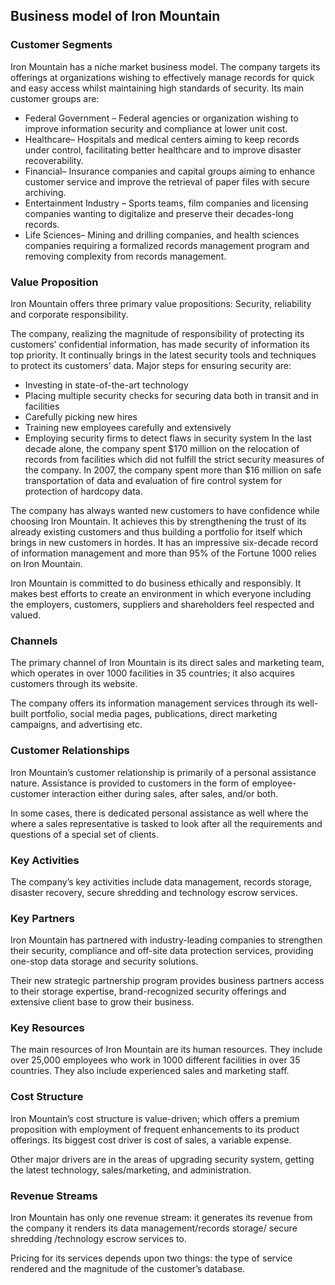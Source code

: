 Business model of Iron Mountain
-------------------------------

 ### Customer Segments

 Iron Mountain has a niche market business model. The company targets its offerings at organizations wishing to effectively manage records for quick and easy access whilst maintaining high standards of security. Its main customer groups are:

  * Federal Government – Federal agencies or organization wishing to improve information security and compliance at lower unit cost.
 * Healthcare– Hospitals and medical centers aiming to keep records under control, facilitating better healthcare and to improve disaster recoverability.
 * Financial– Insurance companies and capital groups aiming to enhance customer service and improve the retrieval of paper files with secure archiving.
 * Entertainment Industry – Sports teams, film companies and licensing companies wanting to digitalize and preserve their decades-long records.
 * Life Sciences– Mining and drilling companies, and health sciences companies requiring a formalized records management program and removing complexity from records management.
  ### Value Proposition

 Iron Mountain offers three primary value propositions: Security, reliability and corporate responsibility.

 The company, realizing the magnitude of responsibility of protecting its customers’ confidential information, has made security of information its top priority. It continually brings in the latest security tools and techniques to protect its customers’ data. Major steps for ensuring security are:

  * Investing in state-of-the-art technology
 * Placing multiple security checks for securing data both in transit and in facilities
 * Carefully picking new hires
 * Training new employees carefully and extensively
 * Employing security firms to detect flaws in security system
  In the last decade alone, the company spent $170 million on the relocation of records from facilities which did not fulfill the strict security measures of the company. In 2007, the company spent more than $16 million on safe transportation of data and evaluation of fire control system for protection of hardcopy data.

 The company has always wanted new customers to have confidence while choosing Iron Mountain. It achieves this by strengthening the trust of its already existing customers and thus building a portfolio for itself which brings in new customers in hordes. It has an impressive six-decade record of information management and more than 95% of the Fortune 1000 relies on Iron Mountain.

 Iron Mountain is committed to do business ethically and responsibly. It makes best efforts to create an environment in which everyone including the employers, customers, suppliers and shareholders feel respected and valued.

 ### Channels

 The primary channel of Iron Mountain is its direct sales and marketing team, which operates in over 1000 facilities in 35 countries; it also acquires customers through its website.

 The company offers its information management services through its well-built portfolio, social media pages, publications, direct marketing campaigns, and advertising etc.

 ### Customer Relationships

 Iron Mountain’s customer relationship is primarily of a personal assistance nature. Assistance is provided to customers in the form of employee-customer interaction either during sales, after sales, and/or both.

 In some cases, there is dedicated personal assistance as well where the where a sales representative is tasked to look after all the requirements and questions of a special set of clients.

 ### Key Activities

 The company’s key activities include data management, records storage, disaster recovery, secure shredding and technology escrow services.

 ### Key Partners

 Iron Mountain has partnered with industry-leading companies to strengthen their security, compliance and off-site data protection services, providing one-stop data storage and security solutions.

 Their new strategic partnership program provides business partners access to their storage expertise, brand-recognized security offerings and extensive client base to grow their business.

 ### Key Resources

 The main resources of Iron Mountain are its human resources. They include over 25,000 employees who work in 1000 different facilities in over 35 countries. They also include experienced sales and marketing staff.

 ### Cost Structure

 Iron Mountain’s cost structure is value-driven; which offers a premium proposition with employment of frequent enhancements to its product offerings. Its biggest cost driver is cost of sales, a variable expense.

 Other major drivers are in the areas of upgrading security system, getting the latest technology, sales/marketing, and administration.

 ### Revenue Streams

 Iron Mountain has only one revenue stream: it generates its revenue from the company it renders its data management/records storage/ secure shredding /technology escrow services to.

 Pricing for its services depends upon two things: the type of service rendered and the magnitude of the customer’s database.